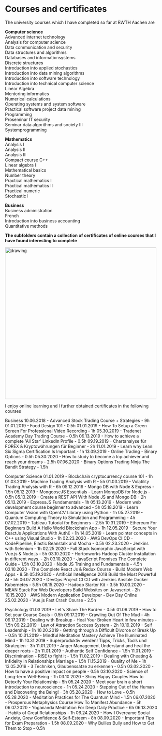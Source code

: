 # Courses and certificates

The university courses which I have completed so far at RWTH Aachen are

<b>Computer science</b><br>
Advanced internet technology<br>
Analysis for computer science<br>
Data communication and security<br>
Data structures and algorithms<br>
Databases and informationsystems<br>
Discrete structures<br>
Introduction into applied stochastics<br>
Introduction into data mining algorithms<br>
Introduction into software technology<br>
Introduction into technical computer science<br>
Linear Algebra<br>
Mentoring informatics<br>
Numerical calculations<br>
Operating systems and system software<br>
Practical software project data mining<br>
Programming<br>
Proseminar IT security<br>
Seminar data algorithms and society III<br>
Systemprogramming<br>

<b>Mathematics</b><br>
Analysis I<br>
Analysis II<br>
Analysis III<br>
Compact course C++<br>
Linear algebra I<br>
Mathematical basics<br>
Number theory<br>
Practical mathematics I<br>
Practical mathematics II<br>
Practical numeric<br>
Stochastic I<br>

<b>Business</b><br>
Business administration<br>
French<br>
Introduction into business accounting<br>
Quantitative methods<br>

<b>The subfolders contain a collection of certificates of online courses that I have found interesting to complete</b>

<img src="https://github.com/EricTarantino/OnlineCertificates/blob/main/folders.png" alt="drawing" width="500"/>


I enjoy online learning and I further obtained certificates in the following courses

Business 
10.06.2018 - Advanced Stock Trading Course + Strategies - 9h
01.01.2019 - Food Design 101 - 0.5h
01.01.2019 - How To Setup a Green Screen For Professional Video Recording - 1h
05.30.2019 - Tradenet Academy Day Trading Course - 0.5h
09.13.2019 - How to achieve a complete 'All Star' LinkedIn Profile - 0.5h
09.19.2019 - Chartanalyse für FOREX & Kryptowährungen für Beginner - 2h
11.01.2019 - Learn why Lean Six Sigma Certification Is Important - 1h
13.09.2019 - Online Trading - Binary Options - 0.5h
05.30.2020 - How to study to become a top achiever and reach your dreams - 2.5h
07.06.2020 - Binary Options Trading Ninja The Bandit Strategy - 1.5h

Computer Science
01.01.2019 - Blockchain cryptocurrency course 101 - 1h
01.03.2019 - Machine Trading Analysis with R - 5h
01.03.2019 - Volatility Trading Analysis with R - 6h
05.12.2019 - Mongo DB with Node & Express - 1.5h
05.12.2019 - MongooseJS Essentials - Learn MongoDB for Node.js - 0.5h
05.13.2019 - Create a REST API With Node JS and Mongo DB - 2h
05.13.2019 - ExpressJS Fundamentals - 1h
05.13.2019 - Modern web development course beginner to advanced - 5h
05.18.2019 - Learn Computer Vision with OpenCV Library using Python - 1h
05.27.2019 - Quantum Computing Theory to Simulation and Programming - 4h
07.02.2019 - Tableau Tutorial for Beginners - 2.5h
10.31.2019 - Ethereum For Beginners Build A Hello World Blockchain App - 1h
12.05.2019 - Secure Your ReactJs Applications With Auth0 - 1h
14.05.2019 - Learn pointer concepts in C++ using Visual Studio - 1h
02.23.2020 - AWS DevOps CI CD - CodePipeline, Elastic Beanstalk and Mocha - 0.5h
02.23.2020 - Jenkins with Selenium - 1h
02.25.2020 - Full Stack Isomorphic JavaScript with Vue.js & Node.js - 5h
03.10.2020 - Hortonworks Hadoop Cluster Installation in different ways. - 2h
03.10.2020 - JavaScript Promises The Complete Guide - 1.5h
03.10.2020 - Node JS Training and Fundamentals - 4.5h
03.10.2020 - The Complete React Js & Redux Course - Build Modern Web Apps - 8.5h
05.19.2020 - Artificial Intelligence 2018 Build the Most Powerful AI - 5h
06.07.2020 - DevOps Project CI CD with Jenkins Ansible Docker Kubernetes - 5.5h
06.15.2020 - Hadoop Starter Kit - 3.5h
10.03.2020 - MEAN Stack For Web Developers Build Websites on Javascript - 2h
10.15.2020 - AWS Modern Application Developer - Dev Day Online
25.02.2020 - Vue.js Fast Crash Course - 2.5h

Psychology
01.03.2019 - Let's Share The Burden - 0.5h
01.09.2019 - How to Set your Course Goals - 0.5h
09.17.2019 - Crawling Out Of The Mud - 4h
09.17.2019 - Dealing with Breakup - Heal Your Broken Heart in few minutes - 1.5h
09.22.2019 - Law of Attraction Success System - 2h
10.19.2019 - Self Leadership - 1h
10.20.2019 - Getting through a Difficult Divorce or Break Up - 0.5h
10.31.2019 - Mindful Meditation Mastery Achieve The Illuminated Mind - 1h
10.31.2019 - Superproduktiv werden! Tipps, Tricks, Tools und Strategien - 3h
11.01.2019 - Anger Management Understand and heal the deeper roots - 2h
11.01.2019 - Authentic Self Confidence - 1.5h
11.01.2019 - Discrimination - RISE to fight it - 1.5h
11.02.2019 - Dealing with Cheating & Infidelity in Relationships Marriage - 1.5h
11.15.2019 - Quality of Me - 1h
13.05.2019 - 3 Techniken, Glaubenssätze zu erkennen - 0.5h
03.02.2020 - How to have a positive impact on people - 0.5h
03.10.2020 - Science of Long-term Well-Being - 1h
03.10.2020 - Shiny Happy Couples How to Detoxify Your Relationship - 5h
05.24.2020 - Meet your brain a short introduction to neuroscience - 1h
05.24.2020 - Stepping Out of the Human and Discovering the Being! - 3h
05.28.2020 - How to Love - 0.5h
05.28.2020 - Meditation Practices for The Quantum Mind - 1.5h
06.07.2020 - Prosperous Metaphysics Course How To Manifest Abundance - 5h
06.07.2020 - Yogananda Meditation For Deep Daily Practice - 6h
06.13.2020 - Habits of Great Relationships - 1h
06.24.2020 - How I Overcame Social Anxiety, Grew Confidence & Self-Esteem - 8h
08.09.2020 - Important Tips for Exam Preparation - 1.5h
08.09.2020 - Why Bullies Bully and How to Get Them to Stop - 0.5h




















